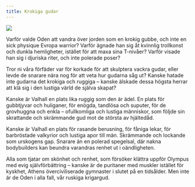 ```yaml
---
title: Krokiga gudar
---
```

![](/assets/trägubbe.jpg)

Varför valde Oden att vandra över jorden som en krokig gubbe, och inte en sick physique Evropa warrior? Varför ägnade han sig åt kvinnlig trollkonst och dunkla hemligheter, istället för att maxa sina T-nivåer? Varför visade han sig i djuriska riter, och inte polerade poser?

Tror ni våra förfäder var för korkade för att skulptera vackra gudar, eller levde de snarare nära nog för att veta hur gudarna såg ut? Kanske hatade inte gudarna det krokiga och ruggiga – kanske älskade dessa högsta herrar att klä sig i den lustiga värld de själva skapat?

Kanske är Valhall en plats lika ruggig som den är ädel. En plats för gubbtjyvar och huliganer, för enögda, tandlösa och suputer, för de grovhuggna och enkla – ofullkomliga och lustiga människor, som följde sin skrattande och skrämmande gud mot de största av hjältedåd.

Kanske är Valhall en plats för rasande berusning, för fåniga lekar, för barbröstade valkyrior och lustiga apor till män. Skrämmande och lockande som urskogens gap. Snarare än en polerad spegelsal, där nakna bodybuilders kan beundra varandras renhet ut i oändligheten.

Alla som tjatar om skönhet och renhet, som försöker klättra uppför Olympus med evig självförbättring – kanske är de puritaner med muskler istället för kyskhet, Athens överciviliserade gymnaster i slutet på en tidsålder. Men inte är de Oden i alla fall, vår ruskiga krigargud.

